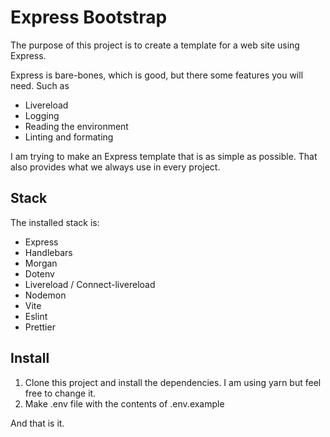 # Express Bootstrap

The purpose of this project is to create a template for a web site using Express.

Express is bare-bones, which is good, but there some features you will need. Such as

- Livereload
- Logging
- Reading the environment
- Linting and formating

I am trying to make an Express template that is as simple as possible. That also provides what we always use in every project.

## Stack

The installed stack is:

- Express
- Handlebars
- Morgan
- Dotenv
- Livereload / Connect-livereload
- Nodemon
- Vite
- Eslint
- Prettier

## Install

1. Clone this project and install the dependencies. I am using yarn but feel free to change it.
2. Make .env file with the contents of .env.example

And that is it.
